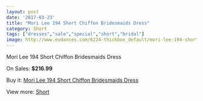 ```yaml
---
layout: post
date: '2017-03-23'
title: "Mori Lee 194 Short Chiffon Bridesmaids Dress"
category: Short
tags: ["dresses","sale","special","short","bridal"]
image: http://www.eudances.com/6224-thickbox_default/mori-lee-194-short-chiffon-bridesmaids-dress.jpg
---
```

Mori Lee 194 Short Chiffon Bridesmaids Dress

On Sales: **$216.99**
<a href="https://www.eudances.com/en/short/2235-mori-lee-194-short-chiffon-bridesmaids-dress.html"><amp-img layout="responsive" width="600" height="600" src="//www.eudances.com/6224-thickbox_default/mori-lee-194-short-chiffon-bridesmaids-dress.jpg" alt="Mori Lee 194 Short Chiffon Bridesmaids Dress 0" /></a>

Buy it: [Mori Lee 194 Short Chiffon Bridesmaids Dress](https://www.eudances.com/en/short/2235-mori-lee-194-short-chiffon-bridesmaids-dress.html "Mori Lee 194 Short Chiffon Bridesmaids Dress")

View more: [Short](https://www.eudances.com/en/25-short "Short")